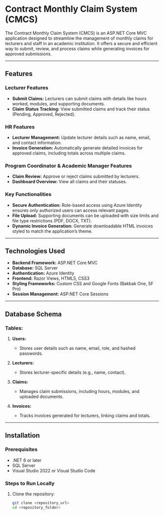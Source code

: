 # Contract Monthly Claim System (CMCS)

The Contract Monthly Claim System (CMCS) is an ASP.NET Core MVC application designed to streamline the management of monthly claims for lecturers and staff in an academic institution. It offers a secure and efficient way to submit, review, and process claims while generating invoices for approved submissions.

---

## Features

### Lecturer Features
- **Submit Claims:** Lecturers can submit claims with details like hours worked, modules, and supporting documents.
- **Claim Status Tracking:** View submitted claims and track their status (Pending, Approved, Rejected).

### HR Features
- **Lecturer Management:** Update lecturer details such as name, email, and contact information.
- **Invoice Generation:** Automatically generate detailed invoices for approved claims, including totals across multiple claims.

### Program Coordinator & Academic Manager Features
- **Claim Review:** Approve or reject claims submitted by lecturers.
- **Dashboard Overview:** View all claims and their statuses.

### Key Functionalities
- **Secure Authentication:** Role-based access using Azure Identity ensures only authorized users can access relevant pages.
- **File Upload:** Supporting documents can be uploaded with size limits and file type restrictions (PDF, DOCX, TXT).
- **Dynamic Invoice Generation:** Generate downloadable HTML invoices styled to match the application’s theme.

---

## Technologies Used

- **Backend Framework:** ASP.NET Core MVC
- **Database:** SQL Server
- **Authentication:** Azure Identity
- **Frontend:** Razor Views, HTML5, CSS3
- **Styling Frameworks:** Custom CSS and Google Fonts (Bakbak One, SF Pro)
- **Session Management:** ASP.NET Core Sessions

---

## Database Schema

### Tables:
1. **Users:**
   - Stores user details such as name, email, role, and hashed passwords.

2. **Lecturers:**
   - Stores lecturer-specific details (e.g., name, contact).

3. **Claims:**
   - Manages claim submissions, including hours, modules, and uploaded documents.

4. **Invoices:**
   - Tracks invoices generated for lecturers, linking claims and totals.

---

## Installation

### Prerequisites
- .NET 6 or later
- SQL Server
- Visual Studio 2022 or Visual Studio Code

### Steps to Run Locally
1. Clone the repository:
   ```bash
   git clone <repository_url>
   cd <repository_folder>
